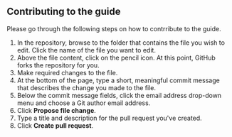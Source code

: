 ## Contributing to the guide

Please go through the following steps on how to contrribute to the guide.

1. In the repository, browse to the folder that contains the file you wish to edit. Click the name of the file you want to edit.
2. Above the file content, click on the pencil icon. At this point, GitHub forks the repository for you.
3. Make required changes to the file.
4. At the bottom of the page, type a short, meaningful commit message that describes the change you made to the file.
5. Below the commit message fields, click the email address drop-down menu and choose a Git author email address. 
6. Click  **Propose file change**.
7. Type a title and description for the pull request you've created.
8. Click **Create pull request**.
